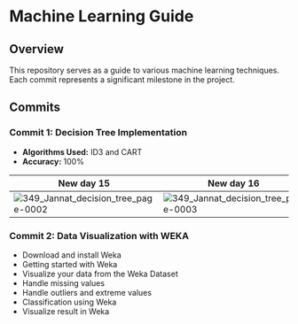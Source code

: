 # Machine Learning Guide

## Overview

This repository serves as a guide to various machine learning techniques. Each commit represents a significant milestone in the project.

## Commits

### Commit 1: Decision Tree Implementation
- **Algorithms Used:** ID3 and CART
- **Accuracy:** 100%

| New day 15 | New day 16 |
|---|---|
|![349_Jannat_decision_tree_page-0002](https://github.com/jannat-349/ML-Lab-codes/assets/50805240/a0ff4a64-9b9e-4434-8d63-3e59f982d35f)|![349_Jannat_decision_tree_page-0003](https://github.com/jannat-349/ML-Lab-codes/assets/50805240/43728826-c6d0-4a37-a8a6-3c5f23d02139)|

### Commit 2: Data Visualization with WEKA
- Download and install Weka
- Getting started with Weka
- Visualize your data from the Weka Dataset
- Handle missing values
- Handle outliers and extreme values
- Classification using Weka
- Visualize result in Weka


